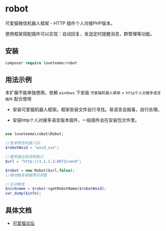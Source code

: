 # robot

可爱猫微信机器人框架 - HTTP 插件个人对接PHP版本。

使用框架搭配插件可以实现：自动回复，发送定时提醒消息，群管理等功能。

## 安装

~~~php
composer require loveteemo/robot
~~~

## 用法示例

本扩展不能单独使用，依赖 `windows` 下安装 `可爱猫机器人框架` + `http个人对接多语言插件` 配合使用

- 安装可爱猫机器人框架。框架安装文件自行寻找。易语言会报毒，自行处理。

- 安装http个人对接多语言版本插件，一般插件会在安装包文件里。

~~~php

use loveteemo\robot\Robot;

//登录微信机器人ID
$robotWxid = "wxid_xxx"; 

//服务器远程调用接口
$url = "http://1.1.1.1:8073/send";

$robot = new Robot($url,false);
//被动触发根据情况调整

//主动触发
$nickname = $robot->getRobotName($robotWxid);
var_dump($info);
~~~

## 具体文档

- [可爱猫论坛](https://www.ikam.cn/)

